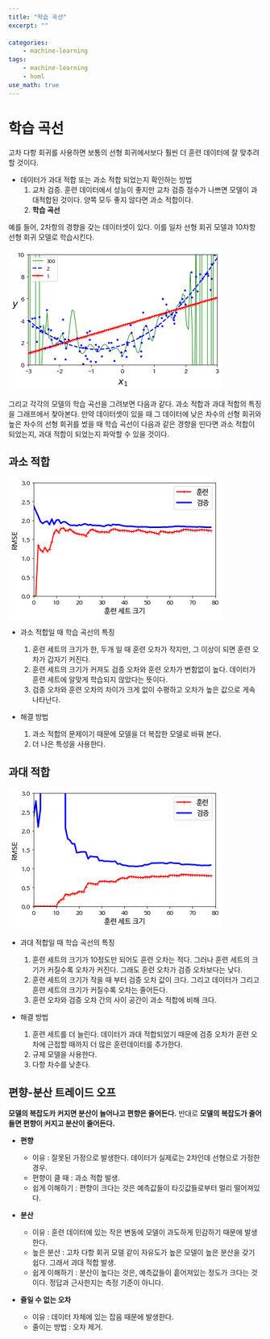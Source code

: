 ```yaml
---
title: "학습 곡선"
excerpt: ""

categories:
    - machine-learning
tags:
    - machine-learning
    - homl
use_math: true
---
```


# 학습 곡선

고차 다항 회귀를 사용하면 보통의 선형 회귀에서보다 훨씬 더 훈련 데이터에 잘 맞추려 할 것이다.

- 데이터가 과대 적합 또는 과소 적합 되었는지 확인하는 방법
    1. 교차 검증. 훈련 데이터에서 성능이 좋지만 교차 검증 점수가 나쁘면 모델이 과대적합된 것이다. 양쪽 모두 좋지 않다면 과소 적합이다.
    2. **학습 곡선**

예를 들어, 2차항의 경향을 갖는 데이터셋이 있다. 이를 일차 선형 회귀 모델과 10차항 선형 회귀 모델로 학습시킨다.

<img src="/assets/images/ml04_5/1.png">

그리고 각각의 모델의 학습 곡선을 그려보면 다음과 같다. 과소 적합과 과대 적합의 특징을 그래프에서 찾아본다. 만약 데이터셋이 있을 때 그 데이터에 낮은 차수의 선형 회귀와 높은 차수의 선형 회귀를 썼을 때 학습 곡선이 다음과 같은 경향을 띤다면 과소 적합이 되었는지, 과대 적합이 되었는지 파악할 수 있을 것이다.

## 과소 적합
<img src="/assets/images/ml04_5/2.png">

- 과소 적합일 때 학습 곡선의 특징
    1. 훈련 세트의 크기가 한, 두개 일 때 훈련 오차가 작지만, 그 이상이 되면 훈련 오차가 갑자기 커진다.
    2. 훈련 세트의 크기가 커져도 검증 오차와 훈련 오차가 변함없이 높다. 데이터가 훈련 세트에 알맞게 학습되지 않았다는 뜻이다.
    3. 검증 오차와 훈련 오차의 차이가 크게 없이 수평하고 오차가 높은 값으로 게속 나타난다.

- 해결 방법
    1. 과소 적합의 문제이기 때문에 모델을 더 복잡한 모델로 바꿔 본다.
    2. 더 나은 특성을 사용한다.

## 과대 적합
<img src="/assets/images/ml04_5/3.png">

- 과대 적합일 때 학습 곡선의 특징
    1. 훈련 세트의 크기가 10정도만 되어도 훈련 오차는 적다. 그러나 훈련 세트의 크기가 커질수록 오차가 커진다. 그래도 훈련 오차가 검증 오차보다는 낮다.
    2. 훈련 세트의 크기가 작을 때 부터 검증 오차 값이 크다. 그리고 데이터가 그리고 훈련 세트의 크기가 커질수록 오차는 줄어든다.
    3. 훈련 오차와 검증 오차 간의 사이 공간이 과소 적합에 비해 크다.

- 해결 방법
    1. 훈련 세트를 더 늘린다. 데이터가 과대 적합되었기 때문에 검증 오차가 훈련 오차에 근접할 때까지 더 많은 훈련데이터를 추가한다.
    2. 규제 모델을 사용한다.
    3. 다항 차수를 낮춘다.

## 편향-분산 트레이드 오프

**모델의 복잡도카 커지면 분산이 늘어나고 편향은 줄어든다.**
반대로 **모델의 복잡도가 줄어들면 편향이 커지고 분산이 줄어든다.**

- **편향**
    
    * 이유 : 잘못된 가정으로 발생한다. 데이터가 실제로는 2차인데 선형으로 가정한 경우.
    * 편향이 클 때 : 과소 적합 발생.
    * 쉽게 이해하기 : 편향이 크다는 것은 예측값들이 타깃값들로부터 멀리 떨어져있다.

- **분산**
    * 이유 : 훈련 데이터에 있는 작은 변동에 모델이 과도하게 민감하기 때문에 발생한다.
    * 높은 분산 : 고차 다항 회귀 모델 같이 자유도가 높은 모델이 높은 분산을 갖기 쉽다. 그래서 과대 적합 발생.
    * 쉽게 이해하기 : 분산이 높다는 것은, 예측값들이 흩어져있는 정도가 크다는 것이다. 정답과 근사한지는 측정 기준이 아니다.

- **줄일 수 없는 오차**
    * 이유 : 데이터 자체에 있는 잡음 때문에 발생한다.
    * 줄이는 방법 : 오차 제거.
